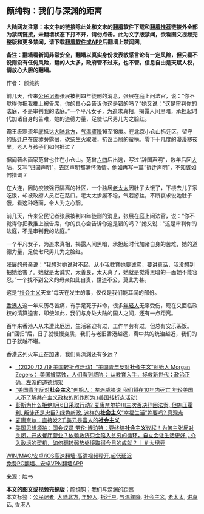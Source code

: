 <h2>颜纯钩：我们与深渊的距离</h2> <p class="notice"><b>大陆网友注意：本文中的链接除此处和文末的<a href="https://github.com/bannedbook/fanqiang" >翻墙</a>软件下载和<a href="https://github.com/killgcd/justmysocks/blob/master/README.md">翻墙推荐</a>链接外全部为禁网链接，未翻墙状态下打不开，请勿点击。此为文字版禁闻，欲看图文视频完整版和更多禁闻，请下载<a href="https://github.com/bannedbook/fanqiang">翻墙软件或APP</a>后翻墙上禁闻网。</p><p>备注：翻墙看新闻非常安全，翻墙以真实身份发表敏感言论有一定风险，但只看不说则没有任何风险，翻的人太多，政府管不过来，也不管。信息自由是天赋人权，请放心大胆的翻墙。</b></p>  <div class="entry"> <p>作者： 颜纯钩</p> <p id="summary">前几天，传来<a href="https://www.bannedbook.org/bnews/tag/%E5%85%AC%E6%B0%91%E8%AE%B0%E8%80%85/" class="st_tag internal_tag" rel="tag" title="标签 公民记者 下的日志">公民记者</a>张展被判四年徒刑的消息，张展在庭上问法官，说：“你不觉得你把我推上被告席，你的良心会告诉你这是错的吗？”她又说：“这是审判你的法庭，不是审判我的法庭。”一个平凡女子，为追求真相，揭露人间黑暗，承担起时代加诸自身的苦难，她的道德力量，足使七尺男儿为之脸红。</p> <p id="conimg">霸王级寒流年底抵达<a href="https://www.bannedbook.org/bnews/tag/%E5%A4%A7%E9%99%86%E5%8C%97%E6%96%B9/" class="st_tag internal_tag" rel="tag" title="标签 大陆北方 下的日志">大陆北方</a>，<a href="https://www.bannedbook.org/bnews/tag/%E6%B0%94%E6%B8%A9%E9%AA%A4%E9%99%8D/" class="st_tag internal_tag" rel="tag" title="标签 气温骤降 下的日志">气温骤降</a>16至18度。在北京小仓山拆迁区，留守的<a href="https://www.bannedbook.org/bnews/tag/%e6%8b%86%e8%bf%81%e6%88%b7/" class="st_tag internal_tag" rel="tag" title="标签 拆迁户 下的日志">拆迁户</a>在废墟旁露宿，砍柴生火取暖，抗议当局的蛮横。零下十几度的漫漫寒夜里，老人与孩子们如何捱过？</p> <p>据闻著名画家范曾也住在小仓山。范曾<span class='wp_keywordlink'><a href="https://www.bannedbook.org/forum2/topic2509.html" title="《中国六四真相》" target="_blank">六四</a></span>后出逃，写过“辞国声明”，数年后回<span class='wp_keywordlink_affiliate'><a href="https://www.bannedbook.org/" title="大陆" target="_blank">大陆</a></span>，又写“归国声明”，去回声明都满怀激情。他如再写一篇“拆迁声明”，不知该如何措词？</p>  <p>在大连，因防疫被强行隔离的社区，一个独居<a href="https://www.bannedbook.org/bnews/tag/%E8%80%81%E5%A4%AA%E5%A4%AA/" class="st_tag internal_tag" rel="tag" title="标签 老太太 下的日志">老太太</a>因肚子太饿了，下楼去儿子家吃饭，却被政府人员拦在路口。老太太步履不稳，气若游丝，不断哀求说她肚子饿。看这种场面，令人为之心翳。</p> <p>前几天，传来公民记者张展被判四年徒刑的消息，张展在庭上问法官，说：“你不觉得你把我推上被告席，你的良心会告诉你这是错的吗？”她又说：“这是审判你的法庭，不是审判我的法庭。”</p> <p>一个平凡女子，为追求真相，揭露人间黑暗，承担起时代加诸自身的苦难，她的道德力量，足使七尺男儿为之脸红。</p> <p>张展的母亲说：“我想对她说对不起，从小我教育她要诚实，要<a href="https://www.bannedbook.org/bnews/tag/%E8%AE%B2%E7%9C%9F%E8%AF%9D/" class="st_tag internal_tag" rel="tag" title="标签 讲真话 下的日志">讲真话</a>，我没想到把她给害了。她就是太诚实，太善良，太天真了，她就是觉得黑暗的一面她不能容忍。”一个找不到公义的母亲如此自责，世道不公，莫此为甚。</p>  <p>这是“<a href="https://www.bannedbook.org/bnews/tag/%e7%a4%be%e4%bc%9a%e4%b8%bb%e4%b9%89/" class="st_tag internal_tag" rel="tag" title="标签 社会主义 下的日志">社会主义</a>天堂”每天在发生的事，仅仅是我们能耳闻的部份。</p> <p><a href="https://www.bannedbook.org/bnews/tag/%E9%A6%99%E6%B8%AF%E4%BA%BA/" class="st_tag internal_tag" rel="tag" title="标签 香港人 下的日志">香港人</a>这一年来历尽苦痛，有手足死于非命，很多<a href="https://www.bannedbook.org/bnews/tag/%e5%b9%b4%e8%bd%bb%e4%ba%ba/" class="st_tag internal_tag" rel="tag" title="标签 年轻人 下的日志">年轻人</a>无辜受伤，现在又面临政权的清算迫害，即使如此，我们与身处大陆的国人之间，还有一点距离。</p> <p>百年来香港人从未遭此厄运，生活窘迫有过，工作辛劳有过，但总有安乐茶饭。自“回归”后，日子就慢慢变质，我们与老旧香港越远，离中共的统治越近，我们的日子就越不堪。</p> <p>香港这列火车正在加速，我们离深渊还有多远？</p>  <ul class='op-related-articles' title='相关阅读'> <li><a href='https://www.bannedbook.org/bnews/bannedvideo/20210103/1460024.html' target='_blank'>【2020 /12 /19 美国转折点活动】“美国青年反对<b>社会主义</b>”创始人 Morgan Zegers： 美国被腐蚀，人们看到威胁； 从教育入手，拯救新世代；政治正确，左派的道德绑架</a></li> <li><a href='https://www.bannedbook.org/bnews/bannedvideo/20210103/1459910.html' target='_blank'>“美国青年反对<b>社会主义</b>”创始人：左派威胁说 我们将在10年内死亡 年轻美国人不了解共产主义政权的所作所为 (美国转折点活动)</a></li> <li><a href='https://www.bannedbook.org/bnews/bannedvideo/20210101/1459280.html' target='_blank'>彭斯为什么拒绝1月6日采取行动? 麦康奈尔护川三次否决纾困法案, 但施压霍利, 叛徒还是忠臣? 绿色新政, 这样的<b>社会主义</b>“幸福生活”妳要吗? 真观点</a></li> <li><a href='https://www.bannedbook.org/bnews/topimagenews/20210101/1459119.html' target='_blank'>麦康奈尔：直接发2千美元是富人的<b>社会主义</b></a></li> <li><a href='https://www.bannedbook.org/bnews/cbnews/20201231/1458596.html' target='_blank'>美国思想领袖：国会议员 劳伦·博珀特：要终结<b>社会主义</b>议程！为何主张反对关闭，开放餐厅营业？依赖救济只会陷入贫穷的循环，自立会让生活更好；介入政坛的契机，如何翻转弱势处境取得今日的成就？｜ # 大纪元</a></li> </ul> <p class="texttj"> <a href="https://github.com/bannedbook/fanqiang/wiki/V2ray%E6%9C%BA%E5%9C%BA" target="_blank">WIN/MAC/安卓/iOS高速翻墙:高清视频秒开,超低延迟</a><br/> <a href="https://github.com/bannedbook/fanqiang/wiki/%E7%A6%81%E9%97%BB%E7%BD%91%E5%AE%89%E5%8D%93%E7%BF%BB%E5%A2%99%E6%96%B0%E9%97%BBAPP" target="_blank">免费PC翻墙、安卓VPN翻墙APP</a></p><p> 来源：脸书 </p><a name='sharetosocial'></a>       <div><b>本文的图文或视频完整版</b>：<a href='https://www.bannedbook.org/bnews/comments/20210104/1460564.html'>颜纯钩：我们与深渊的距离</a></div>  </div><!--END ENTRY--> <div class="postfooter"> <div>本文标签：<a href="https://www.bannedbook.org/bnews/tag/%E5%85%AC%E6%B0%91%E8%AE%B0%E8%80%85/" rel="tag">公民记者</a>, <a href="https://www.bannedbook.org/bnews/tag/%E5%A4%A7%E9%99%86%E5%8C%97%E6%96%B9/" rel="tag">大陆北方</a>, <a href="https://www.bannedbook.org/bnews/tag/%e5%b9%b4%e8%bd%bb%e4%ba%ba/" rel="tag">年轻人</a>, <a href="https://www.bannedbook.org/bnews/tag/%e6%8b%86%e8%bf%81%e6%88%b7/" rel="tag">拆迁户</a>, <a href="https://www.bannedbook.org/bnews/tag/%E6%B0%94%E6%B8%A9%E9%AA%A4%E9%99%8D/" rel="tag">气温骤降</a>, <a href="https://www.bannedbook.org/bnews/tag/%e7%a4%be%e4%bc%9a%e4%b8%bb%e4%b9%89/" rel="tag">社会主义</a>, <a href="https://www.bannedbook.org/bnews/tag/%E8%80%81%E5%A4%AA%E5%A4%AA/" rel="tag">老太太</a>, <a href="https://www.bannedbook.org/bnews/tag/%E8%AE%B2%E7%9C%9F%E8%AF%9D/" rel="tag">讲真话</a>, <a href="https://www.bannedbook.org/bnews/tag/%E9%A6%99%E6%B8%AF%E4%BA%BA/" rel="tag">香港人</a></div>  </div><!--END POSTFOOTER--> 